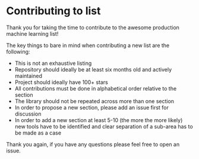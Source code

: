 # Contributing to list

Thank you for taking the time to contribute to the awesome production machine learning list!

The key things to bare in mind when contributing a new list are the following:

* This is not an exhaustive listing
* Repository should ideally be at least six months old and actively maintained
* Project should ideally have 100+ stars
* All contributions must be done in alphabetical order relative to the section
* The library should not be repeated across more than one section
* In order to propose a new section, please add an issue first for discussion
* In order to add a new section at least 5-10 (the more the more likely) new tools have to be identified and clear separation of a sub-area has to be made as a case

Thank you again, if you have any questions please feel free to open an issue.
